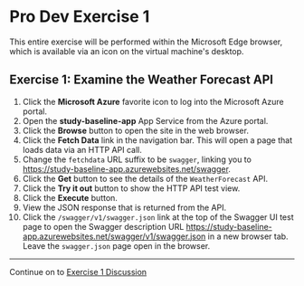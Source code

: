# Pro Dev Exercise 1

This entire exercise will be performed within the Microsoft Edge browser, which is available via an icon on the virtual machine's desktop.

## Exercise 1: Examine the Weather Forecast API

1. Click the **Microsoft Azure** favorite icon to log into the Microsoft Azure portal.
1. Open the **study-baseline-app** App Service from the Azure portal.
1. Click the **Browse** button to open the site in the web browser.
1. Click the **Fetch Data** link in the navigation bar. This will open a page that loads data via an HTTP API call.
1. Change the `fetchdata` URL suffix to be `swagger`, linking you to https://study-baseline-app.azurewebsites.net/swagger.
1. Click the **Get** button to see the details of the `WeatherForecast` API.
1. Click the **Try it out** button to show the HTTP API test view.
1. Click the **Execute** button.
1. View the JSON response that is returned from the API.
1. Click the `/swagger/v1/swagger.json` link at the top of the Swagger UI test page to open the Swagger description URL https://study-baseline-app.azurewebsites.net/swagger/v1/swagger.json in a new browser tab. Leave the `swagger.json` page open in the browser.

---

Continue on to [Exercise 1 Discussion](exercise-1-discussion.md)
